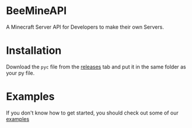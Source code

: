 # BeeMineAPI
A Minecraft Server API for Developers to make their own Servers.

# Installation
Download the `pyc` file from the [releases](https://github.com/beecrew/BeeMineAPI/releases) tab and put it in the same folder as your py file.

# Examples
If you don't know how to get started, you should check out some of our [examples](https://github.com/beecrew/BeeMineAPI/)